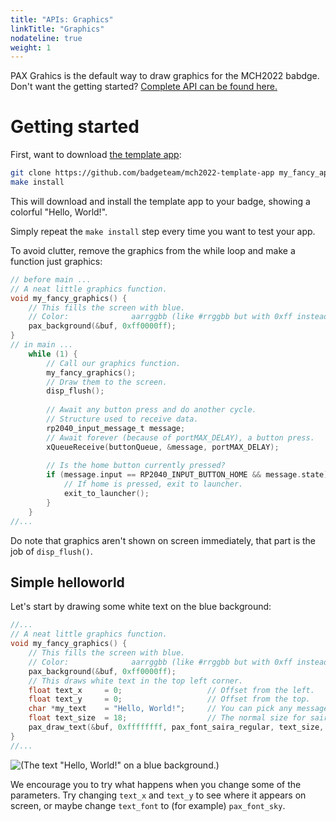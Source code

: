 ```yaml
---
title: "APIs: Graphics"
linkTitle: "Graphics"
nodateline: true
weight: 1
---
```


PAX Grahics is the default way to draw graphics for the MCH2022 babdge.
Don't want the getting started? [Complete API can be found here.](https://github.com/robotman2412/pax-graphics/tree/main/docs#pax-graphics-documentation)


# Getting started
First, want to download [the template app](https://github.com/badgeteam/mch2022-template-app):
```bash
git clone https://github.com/badgeteam/mch2022-template-app my_fancy_app
make install
```
This will download and install the template app to your badge, showing a colorful "Hello, World!".

Simply repeat the `make install` step every time you want to test your app.

To avoid clutter, remove the graphics from the while loop and make a function just graphics:
```c
// before main ...
// A neat little graphics function.
void my_fancy_graphics() {
    // This fills the screen with blue.
    // Color:              aarrggbb (like #rrggbb but with 0xff instead of #).
    pax_background(&buf, 0xff0000ff);
}
// in main ...
    while (1) {
        // Call our graphics function.
        my_fancy_graphics();
        // Draw them to the screen.
        disp_flush();
        
        // Await any button press and do another cycle.
        // Structure used to receive data.
        rp2040_input_message_t message;
        // Await forever (because of portMAX_DELAY), a button press.
        xQueueReceive(buttonQueue, &message, portMAX_DELAY);
        
        // Is the home button currently pressed?
        if (message.input == RP2040_INPUT_BUTTON_HOME && message.state) {
            // If home is pressed, exit to launcher.
            exit_to_launcher();
        }
    }
//...
```
Do note that graphics aren't shown on screen immediately, that part is the job of `disp_flush()`.

## Simple helloworld
Let's start by drawing some white text on the blue background:
```c
//...
// A neat little graphics function.
void my_fancy_graphics() {
    // This fills the screen with blue.
    // Color:              aarrggbb (like #rrggbb but with 0xff instead of #).
    pax_background(&buf, 0xff0000ff);
    // This draws white text in the top left corner.
    float text_x     = 0;                   // Offset from the left.
    float text_y     = 0;                   // Offset from the top.
    char *my_text    = "Hello, World!";     // You can pick any message you'd like.
    float text_size  = 18;                  // The normal size for saira regular.
    pax_draw_text(&buf, 0xffffffff, pax_font_saira_regular, text_size, text_x, text_y, my_text);
}
//...
```
![(The text "Hello, World!" on a blue background.)](pax_helloworld.jpg)

We encourage you to try what happens when you change some of the parameters. Try changing `text_x` and `text_y` to see where it appears on screen, or maybe change `text_font` to (for example) `pax_font_sky`.

